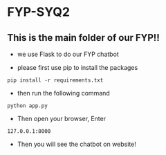 # FYP-SYQ2

## This is the main folder of our FYP!!

* we use Flask to do our FYP chatbot

* please first use pip to install the packages

```
pip install -r requirements.txt
```

* then run the following command

```
python app.py
```

* Then open your browser, Enter

```
127.0.0.1:8000
```

* Then you will see the chatbot on website!
